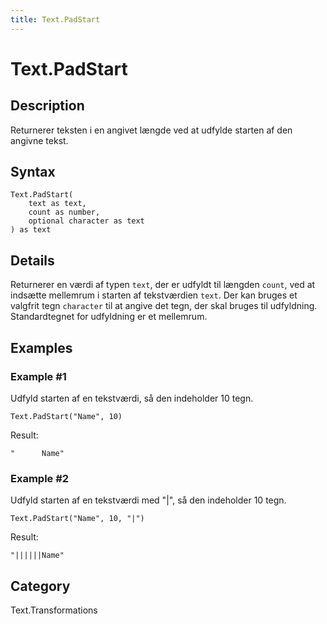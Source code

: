 ```yaml
---
title: Text.PadStart
---
```


# Text.PadStart


## Description

Returnerer teksten i en angivet længde ved at udfylde starten af den angivne tekst.


## Syntax

```powerquery
Text.PadStart(
    text as text,
    count as number,
    optional character as text
) as text
```


## Details

Returnerer en værdi af typen <code>text</code>, der er udfyldt til længden <code>count</code>, ved at indsætte mellemrum i starten af tekstværdien <code>text</code>.    Der kan bruges et valgfrit tegn <code>character</code> til at angive det tegn, der skal bruges til udfyldning. Standardtegnet for udfyldning er et mellemrum.


## Examples

### Example #1 
Udfyld starten af en tekstværdi, så den indeholder 10 tegn.
```powerquery
Text.PadStart("Name", 10)
```

Result: 
```powerquery
"      Name"
```


### Example #2 
Udfyld starten af en tekstværdi med &#34;|&#34;, så den indeholder 10 tegn.
```powerquery
Text.PadStart("Name", 10, "|")
```

Result: 
```powerquery
"||||||Name"
```




## Category
Text.Transformations
